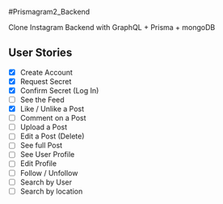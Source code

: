 #Prismagram2_Backend

Clone Instagram Backend with GraphQL + Prisma + mongoDB

## User Stories

- [x] Create Account
- [x] Request Secret
- [x] Confirm Secret (Log In)
- [ ] See the Feed
- [x] Like / Unlike a Post
- [ ] Comment on a Post
- [ ] Upload a Post
- [ ] Edit a Post (Delete)
- [ ] See full Post
- [ ] See User Profile
- [ ] Edit Profile
- [ ] Follow / Unfollow
- [ ] Search by User
- [ ] Search by location

